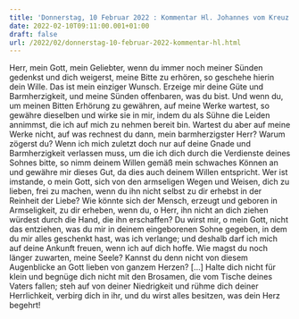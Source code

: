 ```yaml
---
title: 'Donnerstag, 10 Februar 2022 : Kommentar Hl. Johannes vom Kreuz'
date: 2022-02-10T09:11:00.001+01:00
draft: false
url: /2022/02/donnerstag-10-februar-2022-kommentar-hl.html
---
```


Herr, mein Gott, mein Geliebter, wenn du immer noch meiner Sünden gedenkst und dich weigerst, meine Bitte zu erhören, so geschehe hierin dein Wille. Das ist mein einziger Wunsch. Erzeige mir deine Güte und Barmherzigkeit, und meine Sünden offenbaren, was du bist. Und wenn du, um meinen Bitten Erhörung zu gewähren, auf meine Werke wartest, so gewähre dieselben und wirke sie in mir, indem du als Sühne die Leiden annimmst, die ich auf mich zu nehmen bereit bin. Wartest du aber auf meine Werke nicht, auf was rechnest du dann, mein barmherzigster Herr? Warum zögerst du? Wenn ich mich zuletzt doch nur auf deine Gnade und Barmherzigkeit verlassen muss, um die ich dich durch die Verdienste deines Sohnes bitte, so nimm deinem Willen gemäß mein schwaches Können an und gewähre mir dieses Gut, da dies auch deinem Willen entspricht. Wer ist imstande, o mein Gott, sich von den armseligen Wegen und Weisen, dich zu lieben, frei zu machen, wenn du ihn nicht selbst zu dir erhebst in der Reinheit der Liebe? Wie könnte sich der Mensch, erzeugt und geboren in Armseligkeit, zu dir erheben, wenn du, o Herr, ihn nicht an dich ziehen würdest durch die Hand, die ihn erschaffen? Du wirst mir, o mein Gott, nicht das entziehen, was du mir in deinem eingeborenen Sohne gegeben, in dem du mir alles geschenkt hast, was ich verlange; und deshalb darf ich mich auf deine Ankunft freuen, wenn ich auf dich hoffe. Wie magst du noch länger zuwarten, meine Seele? Kannst du denn nicht von diesem Augenblicke an Gott lieben von ganzem Herzen? \[…\] Halte dich nicht für klein und begnüge dich nicht mit den Brosamen, die vom Tische deines Vaters fallen; steh auf von deiner Niedrigkeit und rühme dich deiner Herrlichkeit, verbirg dich in ihr, und du wirst alles besitzen, was dein Herz begehrt!